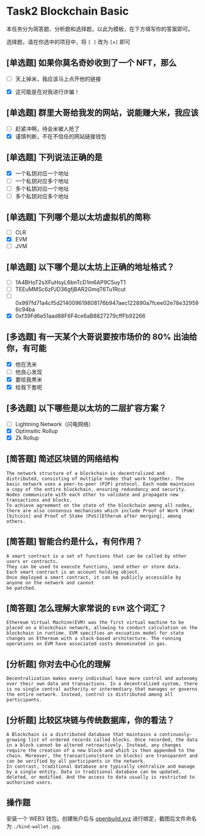 # Task2 Blockchain Basic

本任务分为简答题、分析题和选择题，以此为模板，在下方填写你的答案即可。

选择题，请在你选中的项目中，将 `[ ]` 改为 `[x]` 即可



## [单选题] 如果你莫名奇妙收到了一个 NFT，那么

- [ ] 天上掉米，我应该马上点开他的链接
- [x] 这可能是在对我进行诈骗！



## [单选题] 群里大哥给我发的网站，说能赚大米，我应该

- [ ] 赶紧冲啊，待会米被人抢了
- [x] 谨慎判断，不在不信任的网站链接钱包

## [单选题] 下列说法正确的是

- [x] 一个私钥对应一个地址
- [ ] 一个私钥对应多个地址
- [ ] 多个私钥对应一个地址
- [ ] 多个私钥对应多个地址

 ## [单选题] 下列哪个是以太坊虚拟机的简称

- [ ] CLR
- [x] EVM
- [ ] JVM

## [单选题] 以下哪个是以太坊上正确的地址格式？

- [ ] 1A4BHoT2sXFuHsyL6bnTcD1m6AP9C5uyT1
- [ ] TEEuMMSc6zPJD36gfjBAR2GmqT6Tu1Rcut
- [ ] 0x997fd71a4cf5d214009619808176b947aec122890a7fcee02e78e329596c94ba
- [x] 0xf39Fd6e51aad88F6F4ce6aB8827279cffFb92266
      
## [多选题] 有一天某个大哥说要按市场价的 80% 出油给你，有可能

- [x] 他在洗米
- [ ] 他良心发现
- [x] 要给我黒米
- [x] 给我下套呢

## [多选题] 以下哪些是以太坊的二层扩容方案？

- [ ] Lightning Network（闪电网络）
- [x] Optimsitic Rollup
- [x] Zk Rollup

## [简答题] 简述区块链的网络结构

```
The network structure of a blockchain is decentralized and distributed, consisting of multiple nodes that work together. The basic network uses a peer-to-peer (P2P) protocol. Each node maintains a copy of the entire blockchain, ensuring redundancy and security. Nodes communicate with each other to validate and propagate new transactions and blocks.
To achieve agreement on the state of the blockchain among all nodes, there are also consensus mechanisms which include Proof of Work (PoW)[bitcoin] and Proof of Stake (PoS)[Etherum after merging], among others.
```



## [简答题] 智能合约是什么，有何作用？

```
A smart contract is a set of functions that can be called by other users or contracts.
They can be used to execute functions, send ether or store data.
Each smart contract is an account holding object.
Once deployed a smart contract, it can be publicly accessible by anyone on the network and cannot
be patched.
```



## [简答题] 怎么理解大家常说的 `EVM` 这个词汇？

```
Ethereum Virtual Machine(EVM) was the first virtual machine to be placed on a blockchain network, allowing to conduct calculation on the blockchain in runtime. EVM specifies an excuation model for state changes on Ethereum with a stack-based architecture. The running operations on EVM have associated costs denominated in gas.
```



## [分析题] 你对去中心化的理解

```
Decentralization makes every individual have more control and autonomy over their own data and transactions. In a decentralized system, there is no single central authority or intermediary that manages or governs the entire network. Instead, control is distributed among all participants.
```



## [分析题] 比较区块链与传统数据库，你的看法？

```
A Blockchain is a distributed database that maintains a continuosly-growing list of ordered records called blocks. Once recorded, the data in a block cannot be altered retroactively. Instead, any changes require the creation of a new block and which is then appended to the chain. Moreover, the transactions(store in blocks) are transparent and can be verified by all participants in the network.
In contrast, traditional database are typically centralize and manage by a single entity. Data in traditional database can be updated, deleted, or modified. And the access to data usually is restricted to authorized users.
```



## 操作题

安装一个 WEB3 钱包，创建账户后与 [openbuild.xyz](https://openbuild.xyz/profile) 进行绑定，截图后文件命名为 `./bind-wallet.jpg`.
